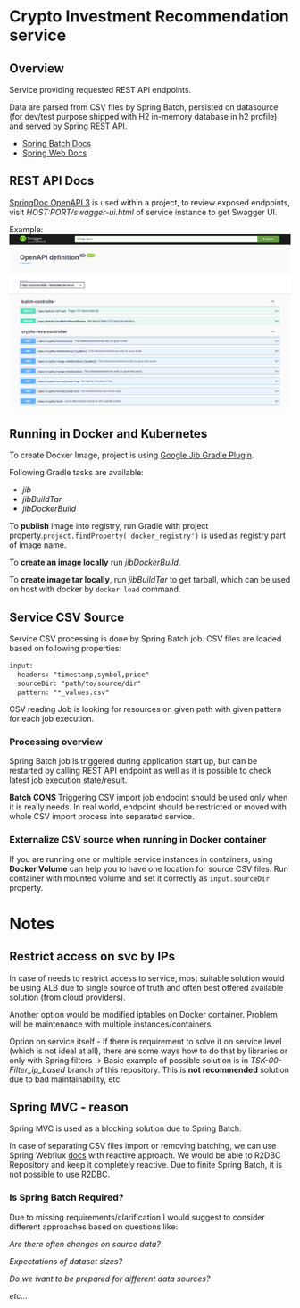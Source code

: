 # Crypto Investment Recommendation service
## Overview
Service providing requested REST API endpoints.

Data are parsed from CSV files by Spring Batch, 
persisted on datasource (for dev/test purpose shipped with H2 in-memory database in h2 profile) and served by 
Spring REST API.

* [Spring Batch Docs](https://docs.spring.io/spring-batch/docs/current/reference/html/index.html)
* [Spring Web Docs](https://docs.spring.io/spring-boot/docs/current/reference/html/web.html)

## REST API Docs
[SpringDoc OpenAPI 3](https://springdoc.org/v2/) is used within a project, to review exposed endpoints, visit 
_HOST:PORT/swagger-ui.html_ of service instance to get Swagger UI.

Example:
![Swagger UI](docs/imgs/swagger_ui.png)


## Running in Docker and Kubernetes
To create Docker Image, project is using [Google Jib Gradle Plugin](https://github.com/GoogleContainerTools/jib/tree/master/jib-gradle-plugin).

Following Gradle tasks are available:
* _jib_
* _jibBuildTar_
* _jibDockerBuild_

To **publish** image into registry, run Gradle with project property.``project.findProperty('docker_registry')`` is used as registry part of image name.

To **create an image locally** run *jibDockerBuild*.

To **create image tar locally**, run *jibBuildTar* to get tarball, which can be used on host with docker by ``docker load`` command.


## Service CSV Source
Service CSV processing is done by Spring Batch job. CSV files are loaded based on following properties:
````
input:
  headers: "timestamp,symbol,price"
  sourceDir: "path/to/source/dir"
  pattern: "*_values.csv"
````

CSV reading Job is looking for resources on given path with given pattern for each job execution.

### Processing overview
Spring Batch job is triggered during application start up, but can be restarted by calling REST API endpoint as well as it is possible to check latest job execution state/result.

**Batch CONS** Triggering CSV import job endpoint should be used only when it is really needs. In real world, endpoint should be restricted or moved with whole CSV import process into separated service. 

### Externalize CSV source when running in Docker container
If you are running one or multiple service instances in containers, using **Docker Volume** can help you to have one location for source CSV files.
Run container with mounted volume and set it correctly as ``input.sourceDir`` property.

# Notes
## Restrict access on svc by IPs
In case of needs to restrict access to service, most suitable solution would be using ALB due to single source of truth and often best offered available solution (from cloud providers).

Another option would be modified iptables on Docker container. Problem will be maintenance with multiple instances/containers.

Option on service itself - If there is requirement to solve it on service level (which is not ideal at all), there are some ways 
how to do that by libraries or only with Spring filters -> Basic example of possible 
solution is in _TSK-00-Filter_ip_based_ branch of this repository. This is **not recommended** solution due to bad maintainability, etc. 

## Spring MVC - reason
Spring MVC is used as a blocking solution due to Spring Batch.

In case of separating CSV files import or removing batching, we can use Spring Webflux [docs](https://docs.spring.io/spring-framework/docs/current/reference/html/web-reactive.html) with reactive approach.
We would be able to R2DBC Repository and keep it completely reactive. 
Due to finite Spring Batch, it is not possible to use R2DBC.

### Is Spring Batch Required?
Due to missing requirements/clarification I would suggest to consider different approaches based on questions like:

_Are there often changes on source data?_

_Expectations of dataset sizes?_

_Do we want to be prepared for different data sources?_

_etc..._


